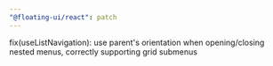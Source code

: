 ```yaml
---
"@floating-ui/react": patch
---
```


fix(useListNavigation): use parent's orientation when opening/closing nested menus, correctly supporting grid submenus
